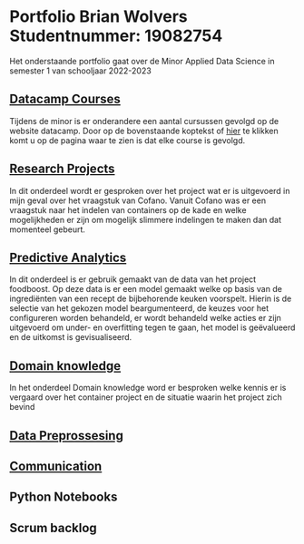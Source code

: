 # Portfolio Brian Wolvers Studentnummer: 19082754
Het onderstaande portfolio gaat over de Minor Applied Data Science in semester 1 van schooljaar 2022-2023
## [Datacamp Courses](https://github.com/BrianWolvers/ADS/blob/main/DatacampCourses.md)
Tijdens de minor is er onderandere een aantal cursussen gevolgd op de website datacamp. Door op de bovenstaande koptekst of [hier](https://github.com/BrianWolvers/ADS/blob/main/Datacamp_Courses.md) te klikken komt u op de pagina waar te zien is dat elke course is gevolgd.

## [Research Projects](https://github.com/BrianWolvers/ADS/blob/main/Research%20projects.md)
In dit onderdeel wordt er gesproken over het project wat er is uitgevoerd in mijn geval over het vraagstuk van Cofano. Vanuit Cofano was er een vraagstuk naar het indelen van containers op de kade en welke mogelijkheden er zijn om mogelijk slimmere indelingen te maken dan dat momenteel gebeurt.

## [Predictive Analytics](https://github.com/BrianWolvers/ADS/blob/main/PredictiveModels.md)
In dit onderdeel is er gebruik gemaakt van de data van het project foodboost. Op deze data is er een model gemaakt welke op basis van de ingrediënten van een recept de bijbehorende keuken voorspelt. Hierin is de selectie van het gekozen model beargumenteerd, de keuzes voor het configureren worden behandeld, er wordt behandeld welke acties er zijn uitgevoerd om under- en overfitting tegen te gaan, het model is geëvalueerd en de uitkomst is gevisualiseerd.
## [Domain knowledge](https://github.com/BrianWolvers/ADS/blob/main/DomainKnowledge.md)
In het onderdeel Domain knowledge word er besproken welke kennis er is vergaard over het container project en de situatie waarin het project zich bevind
## [Data Preprossesing](https://github.com/BrianWolvers/ADS/blob/main/Data%20Preprossesing.md)

## [Communication](https://github.com/BrianWolvers/ADS/blob/main/Communication.md)

## Python Notebooks

## Scrum backlog 


